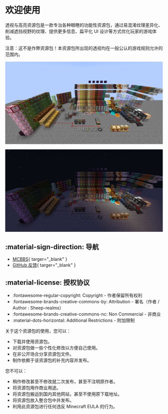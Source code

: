# 欢迎使用

透视与高亮资源包是一款专治各种眼瞎的功能性资源包，通过易混淆纹理差异化、削减遮挡视野的纹理、提供更多信息、扁平化 UI 设计等方式优化玩家的游戏体验。

注意：这不是作弊资源包！本资源包所出现的透视均在一般公认的游戏规则允许的范围内。

![全家福](image/family_portraits.jpg)

![夜间全家福](image/family_portraits_night.jpg)

## :material-sign-direction: 导航
- [MCBBS](https://www.mcbbs.net/thread-867407-1-1.html){ targer="_blank" }
- [GitHub 反馈](https://github.com/sheep-realms/Perspective-highlight/issues){ targer="_blank" }

## :material-license: 授权协议
- :fontawesome-regular-copyright: Copyright - 作者保留所有权利
- :fontawesome-brands-creative-commons-by: Attribution - 署名（作者 / Author : Sheep-realms）
- :fontawesome-brands-creative-commons-nc: Non Commercial - 非商业
- :material-dots-horizontal: Additional Restrictions - 附加限制

关于这个资源包的使用，您可以：

- 下载并使用资源包。
- 对资源包做一些个性化修改以方便自己使用。
- 在非公开场合分享资源包文件。
- 制作依赖于该资源包的补充内容并发布。

您不可以：

- 稍作修改甚至不修改就二次发布，甚至不注明原作者。
- 将资源包用作商业用途。
- 将资源包搬运到国内其他网站，甚至不使用原下载地址。
- 将资源包放入整合包中并发布。
- 利用此资源包进行任何违反 Minecraft EULA 的行为。